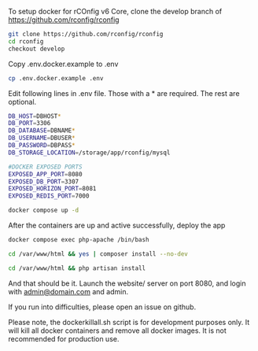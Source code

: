 To setup docker for rCOnfig v6 Core, clone the develop branch of https://github.com/rconfig/rconfig

```bash
git clone https://github.com/rconfig/rconfig
cd rconfig
checkout develop
```

Copy .env.docker.example to .env

```bash
cp .env.docker.example .env
```

Edit following lines in .env file. Those with a \* are required. The rest are optional.

```bash
DB_HOST=DBHOST*
DB_PORT=3306
DB_DATABASE=DBNAME*
DB_USERNAME=DBUSER*
DB_PASSWORD=DBPASS*
DB_STORAGE_LOCATION=/storage/app/rconfig/mysql

#DOCKER EXPOSED PORTS
EXPOSED_APP_PORT=8080
EXPOSED_DB_PORT=3307
EXPOSED_HORIZON_PORT=8081
EXPOSED_REDIS_PORT=7000
```

```bash
docker compose up -d
```

After the containers are up and active successfully, deploy the app

```bash
docker compose exec php-apache /bin/bash
```

```bash
cd /var/www/html && yes | composer install --no-dev
```

```bash
cd /var/www/html && php artisan install

```

And that should be it. Launch the website/ server on port 8080, and login with admin@domain.com and admin.

If you run into difficulties, please open an issue on github.

Please note, the dockerkillall.sh script is for development purposes only. It will kill all docker containers and remove all docker images. It is not recommended for production use.
